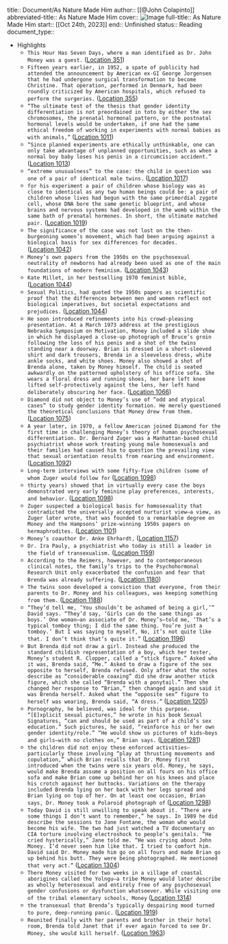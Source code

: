 title:: Document/As Nature Made Him
author:: [[@John Colapinto]]
abbreviated-title:: As Nature Made Him 
cover:: ![Image](https://images-na.ssl-images-amazon.com/images/I/51bSYuSx5fL._SL200_.jpg)
full-title:: As Nature Made Him
start:: [[Oct 24th, 2023]]
end:: Unfinished
status:: Reading
document_type::

- Highlights
	- ```This Hour Has Seven Days, where a man identified as Dr. John Money was a guest.``` ([Location 351](https://readwise.io/to_kindle?action=open&asin=B00AXXUB2G&location=351))
	- ```Fifteen years earlier, in 1952, a spate of publicity had attended the announcement by American ex-GI George Jorgensen that he had undergone surgical transformation to become Christine. That operation, performed in Denmark, had been roundly criticized by American hospitals, which refused to perform the surgeries.``` ([Location 355](https://readwise.io/to_kindle?action=open&asin=B00AXXUB2G&location=355))
	- ```“The ultimate test of the thesis that gender identity differentiation is not preordained in toto by either the sex chromosomes, the prenatal hormonal pattern, or the postnatal hormonal levels would be undertaken, if one had the same ethical freedom of working in experiments with normal babies as with animals,”``` ([Location 1011](https://readwise.io/to_kindle?action=open&asin=B00AXXUB2G&location=1011))
	- ```“Since planned experiments are ethically unthinkable, one can only take advantage of unplanned opportunities, such as when a normal boy baby loses his penis in a circumcision accident.”``` ([Location 1013](https://readwise.io/to_kindle?action=open&asin=B00AXXUB2G&location=1013))
	- ```“extreme unusualness” to the case: the child in question was one of a pair of identical male twins.``` ([Location 1017](https://readwise.io/to_kindle?action=open&asin=B00AXXUB2G&location=1017))
	- ```for his experiment a pair of children whose biology was as close to identical as any two human beings could be: a pair of children whose lives had begun with the same primordial zygote cell, whose DNA bore the same genetic blueprint, and whose brains and nervous systems had developed in the womb within the same bath of prenatal hormones. In short, the ultimate matched pair.``` ([Location 1019](https://readwise.io/to_kindle?action=open&asin=B00AXXUB2G&location=1019))
	- ```The significance of the case was not lost on the then-burgeoning women’s movement, which had been arguing against a biological basis for sex differences for decades.``` ([Location 1042](https://readwise.io/to_kindle?action=open&asin=B00AXXUB2G&location=1042))
	- ```Money’s own papers from the 1950s on the psychosexual neutrality of newborns had already been used as one of the main foundations of modern feminism.``` ([Location 1043](https://readwise.io/to_kindle?action=open&asin=B00AXXUB2G&location=1043))
	- ```Kate Millet, in her bestselling 1970 feminist bible,``` ([Location 1044](https://readwise.io/to_kindle?action=open&asin=B00AXXUB2G&location=1044))
	- ```Sexual Politics, had quoted the 1950s papers as scientific proof that the differences between men and women reflect not biological imperatives, but societal expectations and prejudices.``` ([Location 1044](https://readwise.io/to_kindle?action=open&asin=B00AXXUB2G&location=1044))
	- ```He soon introduced refinements into his crowd-pleasing presentation. At a March 1973 address at the prestigious Nebraska Symposium on Motivation, Money included a slide show in which he displayed a close-up photograph of Bruce’s groin following the loss of his penis and a shot of the twins standing near a doorway. Brian is dressed in a short-sleeved shirt and dark trousers, Brenda in a sleeveless dress, white ankle socks, and white shoes. Money also showed a shot of Brenda alone, taken by Money himself. The child is seated awkwardly on the patterned upholstery of his office sofa. She wears a floral dress and running shoes, her bare left knee lifted self-protectively against the lens, her left hand deliberately obscuring her face.``` ([Location 1066](https://readwise.io/to_kindle?action=open&asin=B00AXXUB2G&location=1066))
	- ```Diamond did not object to Money’s use of “odd and atypical cases” to study gender identity formation. He merely questioned the theoretical conclusions that Money drew from them.``` ([Location 1075](https://readwise.io/to_kindle?action=open&asin=B00AXXUB2G&location=1075))
	- ```A year later, in 1970, a fellow American joined Diamond for the first time in challenging Money’s theory of human psychosexual differentiation. Dr. Bernard Zuger was a Manhattan-based child psychiatrist whose work treating young male homosexuals and their families had caused him to question the prevailing view that sexual orientation results from rearing and environment.``` ([Location 1092](https://readwise.io/to_kindle?action=open&asin=B00AXXUB2G&location=1092))
	- ```Long-term interviews with some fifty-five children (some of whom Zuger would follow for``` ([Location 1098](https://readwise.io/to_kindle?action=open&asin=B00AXXUB2G&location=1098))
	- ```thirty years) showed that in virtually every case the boys demonstrated very early feminine play preferences, interests, and behavior.``` ([Location 1098](https://readwise.io/to_kindle?action=open&asin=B00AXXUB2G&location=1098))
	- ```Zuger suspected a biological basis for homosexuality that contradicted the universally accepted nurturist view—a view, as Zuger later wrote, that was founded to a remarkable degree on Money and the Hampsons’ prize-winning 1950s papers on hermaphrodites.``` ([Location 1101](https://readwise.io/to_kindle?action=open&asin=B00AXXUB2G&location=1101))
	- ```Money’s coauthor Dr. Anke Ehrhardt,``` ([Location 1157](https://readwise.io/to_kindle?action=open&asin=B00AXXUB2G&location=1157))
	- ```Dr. Ira Pauly, a psychiatrist who today is still a leader in the field of transexualism.``` ([Location 1159](https://readwise.io/to_kindle?action=open&asin=B00AXXUB2G&location=1159))
	- ```According to the Reimers, however, and to contemporaneous clinical notes, the family’s trips to the Psychohormonal Research Unit only exacerbated the confusion and fear that Brenda was already suffering.``` ([Location 1180](https://readwise.io/to_kindle?action=open&asin=B00AXXUB2G&location=1180))
	- ```The twins soon developed a conviction that everyone, from their parents to Dr. Money and his colleagues, was keeping something from them.``` ([Location 1188](https://readwise.io/to_kindle?action=open&asin=B00AXXUB2G&location=1188))
	- ```“They’d tell me, ‘You shouldn’t be ashamed of being a girl,’” David says. “They’d say, ‘Girls can do the same things as boys.’ One woman—an associate of Dr. Money’s—told me, ‘That’s a typical tomboy thing; I did the same thing. You’re just a tomboy.’ But I was saying to myself, No, it’s not quite like that. I don’t think that’s quite it.”``` ([Location 1196](https://readwise.io/to_kindle?action=open&asin=B00AXXUB2G&location=1196))
	- ```But Brenda did not draw a girl. Instead she produced the standard childish representation of a boy, which her tester, Money’s student R. Clopper, called a “stick figure.” Asked who it was, Brenda said, “Me.” Asked to draw a figure of the sex opposite to herself, Brenda refused. Only after what the notes describe as “considerable coaxing” did she draw another stick figure, which she called “Brenda with a ponytail.” Then she changed her response to “Brian,” then changed again and said it was Brenda herself. Asked what the “opposite sex” figure to herself was wearing, Brenda said, “A dress.”``` ([Location 1205](https://readwise.io/to_kindle?action=open&asin=B00AXXUB2G&location=1205))
	- ```Pornography, he believed, was ideal for this purpose. “[E]xplicit sexual pictures,” he wrote in his book Sexual Signatures, “can and should be used as part of a child’s sex education.” Such pictures, he said, “reinforce his or her own gender identity/role.” “He would show us pictures of kids—boys and girls—with no clothes on,” Brian says.``` ([Location 1281](https://readwise.io/to_kindle?action=open&asin=B00AXXUB2G&location=1281))
	- ```the children did not enjoy these enforced activities—particularly those involving “play at thrusting movements and copulation,” which Brian recalls that Dr. Money first introduced when the twins were six years old. Money, he says, would make Brenda assume a position on all fours on his office sofa and make Brian come up behind her on his knees and place his crotch against her buttocks. Variations on the therapy included Brenda lying on her back with her legs spread and Brian lying on top of her. On at least one occasion, Brian says, Dr. Money took a Polaroid photograph of``` ([Location 1298](https://readwise.io/to_kindle?action=open&asin=B00AXXUB2G&location=1298))
	- ```Today David is still unwilling to speak about it. “There are some things I don’t want to remember,” he says. In 1989 he did describe the sessions to Jane Fontane, the woman who would become his wife. The two had just watched a TV documentary on CIA torture involving electroshock to people’s genitals. “He cried hysterically,” Jane told me. “He was crying about John Money. I’d never seen him like that. I tried to comfort him. David said Dr. Money made him go on all fours and made Brian go up behind his butt. They were being photographed. He mentioned that very act.”``` ([Location 1304](https://readwise.io/to_kindle?action=open&asin=B00AXXUB2G&location=1304))
	- ```There Money visited for two weeks in a village of coastal aborigines called the Yolngu—a tribe Money would later describe as wholly heterosexual and entirely free of any psychosexual gender confusions or dysfunction whatsoever. While visiting one of the tribal elementary schools, Money``` ([Location 1314](https://readwise.io/to_kindle?action=open&asin=B00AXXUB2G&location=1314))
	- ```the transexual that Brenda’s typically despairing mood turned to pure, deep-running panic.``` ([Location 1919](https://readwise.io/to_kindle?action=open&asin=B00AXXUB2G&location=1919))
	- ```Reunited finally with her parents and brother in their hotel room, Brenda told Janet that if ever again forced to see Dr. Money, she would kill herself.``` ([Location 1963](https://readwise.io/to_kindle?action=open&asin=B00AXXUB2G&location=1963))